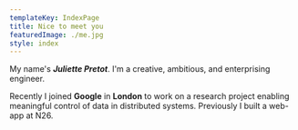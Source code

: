 ```yaml
---
templateKey: IndexPage
title: Nice to meet you
featuredImage: ./me.jpg
style: index
---
```


My name's **_Juliette Pretot_**. I'm a creative, ambitious, and enterprising engineer.

Recently I joined **Google** in **London** to work on a research project enabling meaningful control of data in distributed systems. Previously I built a web-app at N26.
